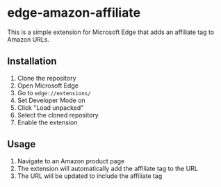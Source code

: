 # edge-amazon-affiliate

This is a simple extension for Microsoft Edge that adds an affiliate tag to Amazon URLs.

## Installation

1. Clone the repository
2. Open Microsoft Edge
3. Go to `edge://extensions/`
4. Set Developer Mode on
5. Click "Load unpacked"
6. Select the cloned repository
7. Enable the extension

## Usage

1. Navigate to an Amazon product page
2. The extension will automatically add the affiliate tag to the URL
3. The URL will be updated to include the affiliate tag
